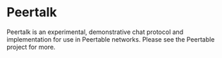 # Peertalk

Peertalk is an experimental, demonstrative chat protocol
and implementation for use in Peertable networks. Please
see the Peertable project for more.